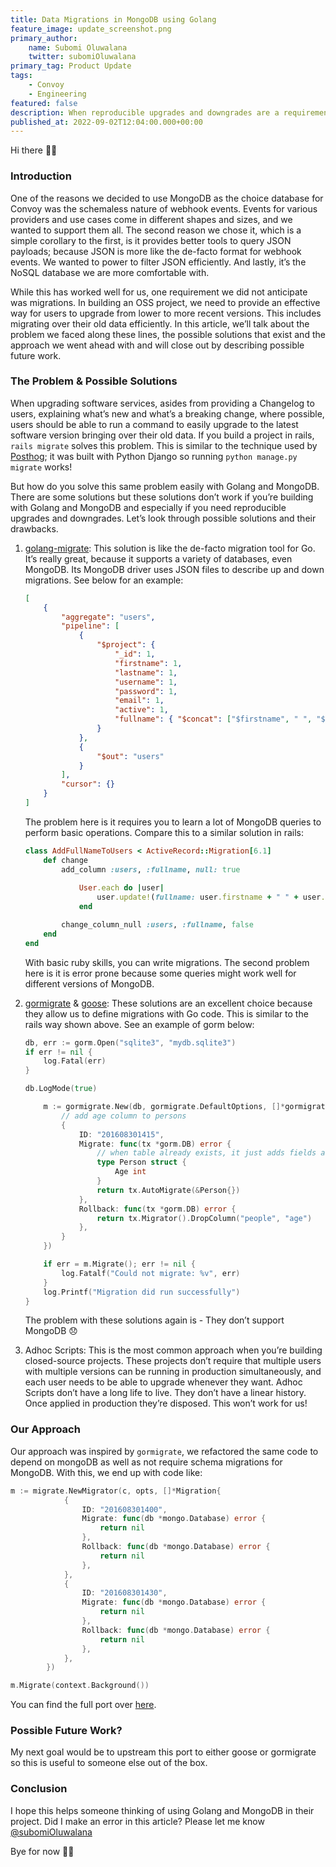 ```yaml
---
title: Data Migrations in MongoDB using Golang
feature_image: update_screenshot.png
primary_author: 
    name: Subomi Oluwalana
    twitter: subomiOluwalana
primary_tag: Product Update
tags:
    - Convoy
    - Engineering
featured: false
description: When reproducible upgrades and downgrades are a requirement, it is not straightforward how to achive this in MongoDB using Golang. In this article, we describe the problem in detail, and how we solved it.
published_at: 2022-09-02T12:04:00.000+00:00 
---
```


Hi there 👋🏽

### Introduction

One of the reasons we decided to use MongoDB as the choice database for Convoy was the schemaless nature of webhook events. Events for various providers and use cases come in different shapes and sizes, and we wanted to support them all. The second reason we chose it, which is a simple corollary to the first, is it provides better tools to query JSON payloads; because JSON is more like the de-facto format for webhook events. We wanted to power to filter JSON efficiently. And lastly, it’s the NoSQL database we are more comfortable with.

While this has worked well for us, one requirement we did not anticipate was migrations. In building an OSS project, we need to provide an effective way for users to upgrade from lower to more recent versions. This includes migrating over their old data efficiently. In this article, we’ll talk about the problem we faced along these lines, the possible solutions that exist and the approach we went ahead with and will close out by describing possible future work. 

### The Problem & Possible Solutions

When upgrading software services, asides from providing a Changelog to users, explaining what’s new and what’s a breaking change, where possible, users should be able to run a command to easily upgrade to the latest software version bringing over their old data. If you build a project in rails, `rails migrate` solves this problem. This is similar to the technique used by [Posthog](https://github.com/PostHog/posthog); it was built with Python Django so running  `python manage.py migrate` works!

But how do you solve this same problem easily with Golang and MongoDB. There are some solutions but these solutions don’t work if you’re building with Golang and MongoDB and especially if you need reproducible upgrades and downgrades.  Let’s look through possible solutions and their drawbacks.

1. [golang-migrate](https://github.com/golang-migrate/migrate): This solution is like the de-facto migration tool for Go. It’s really great, because it supports a variety of databases, even MongoDB. Its MongoDB driver uses JSON files to describe up and down migrations. See below for an example:
    
    ```json
    [
        {
            "aggregate": "users",
            "pipeline": [
                {
                    "$project": {
                        "_id": 1,
                        "firstname": 1,
                        "lastname": 1,
                        "username": 1,
                        "password": 1,
                        "email": 1,
                        "active": 1,
                        "fullname": { "$concat": ["$firstname", " ", "$lastname"] }
                    }
                },
                {
                    "$out": "users"
                }
            ],
            "cursor": {}
        }
    ]
    ```
    
    The problem here is it requires you to learn a lot of MongoDB queries to perform basic operations. Compare this to a similar solution in rails:
    
    ```ruby
    class AddFullNameToUsers < ActiveRecord::Migration[6.1]
    	def change
    		add_column :users, :fullname, null: true
    	
    			User.each do |user|
    				user.update!(fullname: user.firstname + " " + user.lastname)
    			end
    
    		change_column_null :users, :fullname, false
    	end
    end
    ```
    
    With basic ruby skills, you can write migrations. The second problem here is it is error prone because some queries might work well for different versions of MongoDB.
    
2. [gormigrate](https://github.com/go-gormigrate/gormigrate) & [goose](https://github.com/pressly/goose): These solutions are an excellent choice because they allow us to define migrations with Go code. This is similar to the rails way shown above. See an example of gorm below:
    
    ```go
    db, err := gorm.Open("sqlite3", "mydb.sqlite3")
    if err != nil {
    	log.Fatal(err)
    }
    
    db.LogMode(true)
    
    	m := gormigrate.New(db, gormigrate.DefaultOptions, []*gormigrate.Migration{
    		// add age column to persons
    		{
    			ID: "201608301415",
    			Migrate: func(tx *gorm.DB) error {
    				// when table already exists, it just adds fields as columns
    				type Person struct {
    					Age int
    				}
    				return tx.AutoMigrate(&Person{})
    			},
    			Rollback: func(tx *gorm.DB) error {
    				return tx.Migrator().DropColumn("people", "age")
    			},
    		}
    	})
    
    	if err = m.Migrate(); err != nil {
    		log.Fatalf("Could not migrate: %v", err)
    	}
    	log.Printf("Migration did run successfully")
    }
    ```
    
    The problem with these solutions again is - They don’t support MongoDB 😞
    
3. Adhoc Scripts: This is the most common approach when you’re building closed-source projects. These projects don’t require that multiple users with multiple versions can be running in production simultaneously, and each user needs to be able to upgrade whenever they want. Adhoc Scripts don’t have a long life to live. They don’t have a linear history. Once applied in production they’re disposed. This won’t work for us!

### Our Approach

Our approach was inspired by `gormigrate`, we refactored the same code to depend on mongoDB as well as not require schema migrations for MongoDB. With this, we end up with code like:

```go
m := migrate.NewMigrator(c, opts, []*Migration{
			{
				ID: "201608301400",
				Migrate: func(db *mongo.Database) error {
					return nil
				},
				Rollback: func(db *mongo.Database) error {
					return nil
				},
			},
			{
				ID: "201608301430",
				Migrate: func(db *mongo.Database) error {
					return nil
				},
				Rollback: func(db *mongo.Database) error {
					return nil
				},
			},
		})

m.Migrate(context.Background())
```

You can find the full port over [here](https://github.com/frain-dev/convoy/tree/main/internal/pkg/migrate).

### Possible Future Work?

My next goal would be to upstream this port to either goose or gormigrate so this is useful to someone else out of the box.

### Conclusion

I hope this helps someone thinking of using Golang and MongoDB in their project. Did I make an error in this article? Please let me know [@subomiOluwalana](https://twitter.com/subomiOluwalana)

Bye for now 👋🏽
